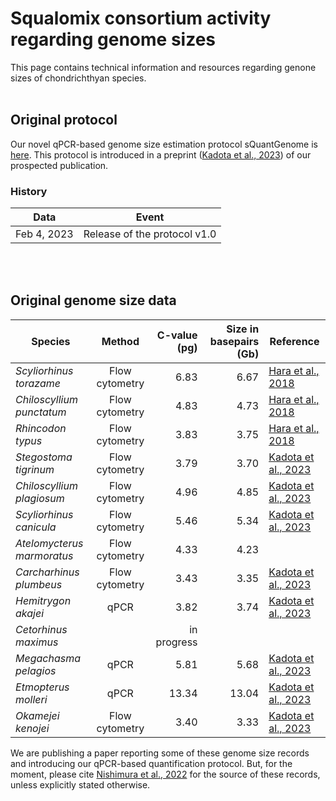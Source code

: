 # Squalomix consortium activity regarding genome sizes
This page contains technical information and resources regarding genone sizes of chondrichthyan species. 
<BR>
<BR>  

## Original protocol
Our novel qPCR-based genome size estimation protocol sQuantGenome is [here](https://github.com/Squalomix/c-value/blob/main/Protocol-sQuantGenome-v1.0.pdf). This protocol is introduced in a preprint ([Kadota et al., 2023](https://www.biorxiv.org/content/10.1101/2023.02.23.529029v1.full)) of our prospected publication.

### History
|Data|Event|
|----|----|
|Feb 4, 2023|Release of the protocol v1.0|
<BR>
<BR>

## Original genome size data

|Species|Method| C-value (pg) | Size in basepairs (Gb)|Reference|
|----|:----:|----:|----:|----|
|*Scyliorhinus torazame*|Flow cytometry|6.83| 6.67|[Hara et al., 2018](https://www.nature.com/articles/s41559-018-0673-5)|
|*Chiloscyllium punctatum*|Flow cytometry|4.83|4.73|[Hara et al., 2018](https://www.nature.com/articles/s41559-018-0673-5)|
|*Rhincodon typus*|Flow cytometry|3.83|3.75|[Hara et al., 2018](https://www.nature.com/articles/s41559-018-0673-5)|
|*Stegostoma tigrinum*|Flow cytometry|3.79|3.70|[Kadota et al., 2023](https://www.biorxiv.org/content/10.1101/2023.02.23.529029v1.full)|
|*Chiloscyllium plagiosum*|Flow cytometry|4.96|4.85|[Kadota et al., 2023](https://www.biorxiv.org/content/10.1101/2023.02.23.529029v1.full)|
|*Scyliorhinus canicula*|Flow cytometry|5.46|5.34|[Kadota et al., 2023](https://www.biorxiv.org/content/10.1101/2023.02.23.529029v1.full)|
|*Atelomycterus marmoratus*|Flow cytometry|4.33|4.23||
|*Carcharhinus plumbeus*|Flow cytometry|3.43|3.35|[Kadota et al., 2023](https://www.biorxiv.org/content/10.1101/2023.02.23.529029v1.full)|
|*Hemitrygon akajei*|qPCR|3.82|3.74|[Kadota et al., 2023](https://www.biorxiv.org/content/10.1101/2023.02.23.529029v1.full)|
|*Cetorhinus maximus*||in progress|||
|*Megachasma pelagios*|qPCR|5.81|5.68|[Kadota et al., 2023](https://www.biorxiv.org/content/10.1101/2023.02.23.529029v1.full)|
|*Etmopterus molleri*|qPCR|13.34|13.04|[Kadota et al., 2023](https://www.biorxiv.org/content/10.1101/2023.02.23.529029v1.full)|
|*Okamejei kenojei*|Flow cytometry|3.40|3.33|[Kadota et al., 2023](https://www.biorxiv.org/content/10.1101/2023.02.23.529029v1.full)|

We are publishing a paper reporting some of these genome size records and introducing our qPCR-based quantification protocol. But, for the moment, please cite [Nishimura et al., 2022](https://f1000research.com/articles/11-1077/v1) for the source of these records, unless explicitly stated otherwise.
